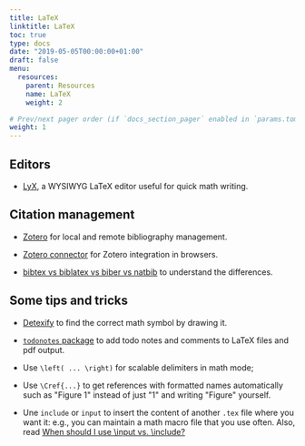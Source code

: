 ```yaml
---
title: LaTeX
linktitle: LaTeX
toc: true
type: docs
date: "2019-05-05T00:00:00+01:00"
draft: false
menu:
  resources:
    parent: Resources
    name: LaTeX
    weight: 2

# Prev/next pager order (if `docs_section_pager` enabled in `params.toml`)
weight: 1
---
```


## Editors

- [LyX](https://www.lyx.org/), a WYSIWYG LaTeX editor useful for quick math writing.

## Citation management

- [Zotero](https://www.zotero.org/) for local and remote bibliography management.

- [Zotero connector](https://www.zotero.org/download/connectors) for Zotero integration in browsers.

- [bibtex vs biblatex vs biber vs natbib](https://tex.stackexchange.com/questions/25701/bibtex-vs-biber-and-biblatex-vs-natbib) to understand the differences.

## Some tips and tricks

- [Detexify](http://detexify.kirelabs.org/classify.html) to find the correct math symbol by drawing it.

- [`todonotes` package](https://www.ctan.org/pkg/todonotes) to add todo notes and comments to LaTeX files and pdf output.

- Use `\left( ... \right)` for scalable delimiters in math mode;

- Use `\Cref{...}` to get references with formatted names automatically such as "Figure 1" instead of just "1" and writing "Figure" yourself.

- Une `include` or `input` to insert the content of another `.tex` file where you want it: e.g., you can maintain a math macro file that you use often. Also, read [When should I use \input vs. \include?](https://tex.stackexchange.com/questions/246/when-should-i-use-input-vs-include)

